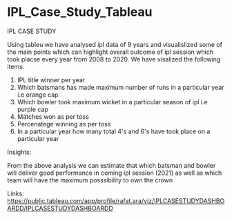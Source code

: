# IPL_Case_Study_Tableau

IPL CASE STUDY 

Using tableu we have analysed ipl data of 9 years and visualislized some of the main points which can highlight overall outcome of ipl session which took placse every year from 2008 to 2020.
We have visalized the following items:
1. IPL title winner per year
2. Which batsmans has made maximum number of runs in a particular year i.e orange cap
3. Which bowler took maximum wicket in a particular season of ipl i.e purple cap
4. Matches won as per toss
5. Percenatege winning as per toss
6. In a particular year how many total 4's and 6's have took place on a particular year 

Insights:

From the above analysis we can estimate that which batsman and bowler will deliver good performance in coming ipl session (2021) as well as which team will have the maximum posssibility to own the crown



Links:
https://public.tableau.com/app/profile/rafat.ara/viz/IPLCASESTUDYDASHBOARDD/IPLCASESTUDYDASHBOARDD
